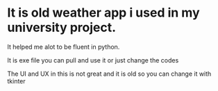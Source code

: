 # It is old weather app i used in my university project.
<p> It helped me alot to be fluent in python.</p>
<p> It is exe file you can pull and use it or just change the codes</p>
<p> The UI and UX in this is not great and it is old so you can change it with tkinter</p>
